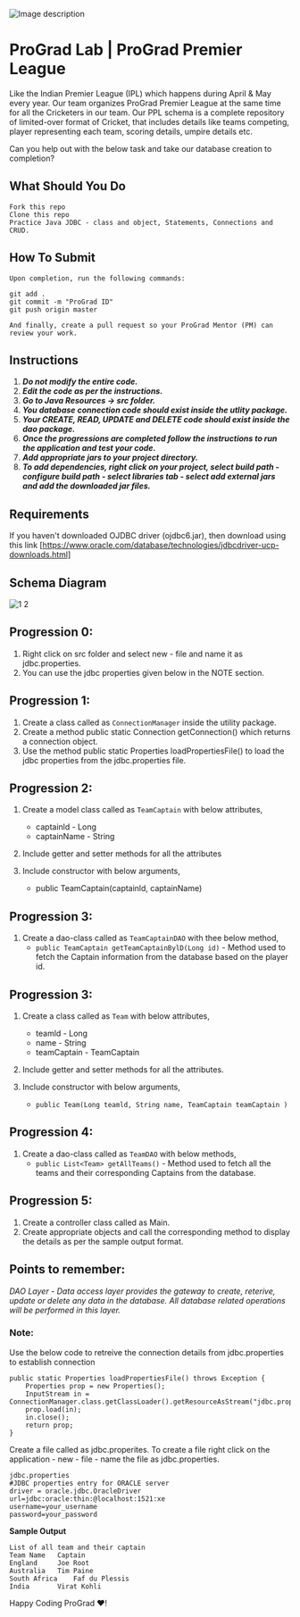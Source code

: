 ![Image description](https://i1.faceprep.in/ProGrad/face-logo-resized.png)

# ProGrad Lab | ProGrad Premier League

Like the Indian Premier League (IPL) which happens during April & May every year. Our team organizes ProGrad Premier League at the same time for all the Cricketers in our team. Our PPL schema is a complete repository of limited-over format of Cricket, that includes details like teams competing, player representing each team, scoring details, umpire details etc.

Can you help out with the below task and take our database creation to completion?


## What Should You Do
```
Fork this repo
Clone this repo
Practice Java JDBC - class and object, Statements, Connections and CRUD.
```

## How To Submit
```
Upon completion, run the following commands:

git add .
git commit -m "ProGrad ID"
git push origin master

And finally, create a pull request so your ProGrad Mentor (PM) can review your work.
```

## Instructions

1. ***Do not modify the entire code.***
2. ***Edit the code as per the instructions.***
3. ***Go to Java Resources -> src folder.***
4. ***You database connection code should exist inside the utlity package.***
5. ***Your CREATE, READ, UPDATE and DELETE code should exist inside the dao package.***
6. ***Once the progressions are completed follow the instructions to run the application and test your code.***
7. ***Add appropriate jars to your project directory.***
8. ***To add dependencies, right click on your project, select build path - configure build path - select libraries tab - select add external jars and add the downloaded jar files.***

## Requirements
If you haven't downloaded OJDBC driver (ojdbc6.jar), then download using this link [https://www.oracle.com/database/technologies/jdbcdriver-ucp-downloads.html]

## Schema Diagram

![1 2](https://user-images.githubusercontent.com/61002120/76416050-5807d380-63c0-11ea-8d52-9e8750e800f9.png)


## Progression 0:

1. Right click on src folder and select new - file and name it as jdbc.properties.
2. You can use the jdbc properties given below in the NOTE section.

## Progression 1:

1. Create a class called as `ConnectionManager` inside the utility package.
2. Create a method public static Connection getConnection() which returns a connection object.
3. Use the method public static Properties loadPropertiesFile() to load the jdbc properties from the jdbc.properties file.


## Progression 2:

1. Create a model class called as `TeamCaptain` with below attributes,
	- captainld - Long 
	- captainName - String 

2. Include getter and setter methods for all the attributes
3. Include constructor with below arguments, 
	- public TeamCaptain(captainld, captainName)

## Progression 3:

1. Create a dao-class called as `TeamCaptainDAO` with thee below method,
	- `public TeamCaptain getTeamCaptainBylD(Long id)` - Method used to fetch the Captain information from the database based on the player id. 


## Progression 3:

1. Create a class called as `Team` with below attributes,
	- teamld - Long 
	- name - String 
	- teamCaptain - TeamCaptain 

2. Include getter and setter methods for all the attributes.
3. Include constructor with below arguments, 
	- `public Team(Long teamld, String name, TeamCaptain teamCaptain )`

## Progression 4:

1. Create a dao-class called as `TeamDAO` with below methods, 
	- `public List<Team> getAllTeams()` - Method used to fetch all the teams and their corresponding Captains from the database. 

## Progression 5:
1. Create a controller class called as Main.
2. Create appropriate objects and call the corresponding method to display the details as per the sample output format.


## Points to remember:
_DAO Layer - Data access layer provides the gateway to create, reterive, update or delete any data in the database. All database related operations will be performed in this layer._


### Note:

Use the below code to retreive the connection details from jdbc.properties to establish connection
```
public static Properties loadPropertiesFile() throws Exception {
	Properties prop = new Properties();	
	InputStream in = ConnectionManager.class.getClassLoader().getResourceAsStream("jdbc.properties");
	prop.load(in);
	in.close(); 
	return prop;
}
```
Create a file called as jdbc.properites. To create a file right click on the application - new - file - name the file as jdbc.properties.
```
jdbc.properties
#JDBC properties entry for ORACLE server
driver = oracle.jdbc.OracleDriver
url=jdbc:oracle:thin:@localhost:1521:xe
username=your_username
password=your_password

```    
**Sample Output**
```
List of all team and their captain 
Team Name 	Captain 
England 	Joe Root 
Australia 	Tim Paine
South Africa	Faf du Plessis 
India 		Virat Kohli
```

Happy Coding ProGrad ❤️!
